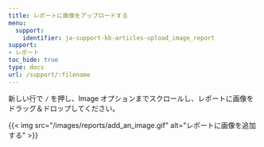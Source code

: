 ```yaml
---
title: レポートに画像をアップロードする
menu:
  support:
    identifier: ja-support-kb-articles-upload_image_report
support:
- レポート
toc_hide: true
type: docs
url: /support/:filename
---
```


新しい行で `/` を押し、Image オプションまでスクロールし、レポートに画像をドラッグ＆ドロップしてください。

{{< img src="/images/reports/add_an_image.gif" alt="レポートに画像を追加する" >}}